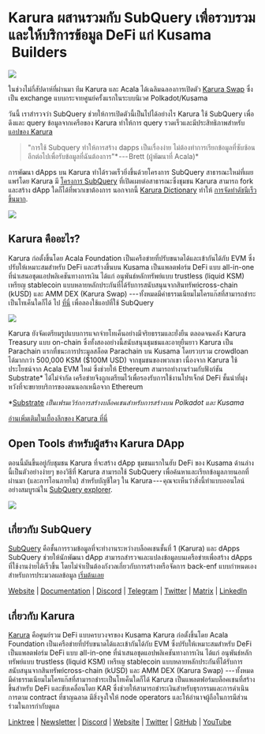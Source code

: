 # Karura ผสานรวมกับ SubQuery เพื่อรวบรวมและให้บริการข้อมูล DeFi แก่ Kusama  Builders

![](https://cdn-images-1.medium.com/max/1600/0*EBj5be1webNUchfi)

ในช่วงไม่กี่สัปดาห์ที่ผ่านมา ทีม Karura และ Acala ได้เฉลิมฉลองการเปิดตัว [Karura Swap](https://apps.karura.network/) ซึ่งเป็น exchange แบบกระจายศูนย์ครั้งแรกในระบบนิเวศ Polkadot/Kusama

วันนี้ เราสำรวจว่า SubQuery ช่วยให้การเปิดตัวนี้เป็นไปได้อย่างไร Karura ใช้ SubQuery เพื่อดึงและ query ข้อมูลจากเครือของ Karura ทำให้การ query รวดเร็วและมีประสิทธิภาพสำหรับ [แอปของ Karura](https://apps.karura.network/)

> "การใช้ Subquery ทำให้การสร้าง dapps เป็นเรื่องง่าย ไม่ต้องทำการเรียกข้อมูลที่ซับซ้อนอีกต่อไปเพื่อรับข้อมูลที่ฉันต้องการ"* --- Brett (ผู้พัฒนาที่ Acala)*

การพัฒนา dApps บน Karura ทำได้รวดเร็วยิ่งขึ้นด้วยโครงการ SubQuery สาธารณะใหม่ที่เผยแพร่โดย Karura มี [โครงการ SubQuery](https://explorer.subquery.network/subquery/AcalaNetwork/karura) ที่เปิดเผยต่อสาธารณะซึ่งชุมชน Karura สามารถ fork และสร้าง dApp ใดก็ได้ที่พวกเขาต้องการ นอกจากนี้ [Karura Dictionary](https://explorer.subquery.network/subquery/AcalaNetwork/karura-dictionary) ทำให้ [การจัดทำดัชนีเร็วขึ้นมาก](https://subquery.medium.com/subquerys-just-got-a-lot-faster-with-the-dictionary-8a7a1447574).

![](https://cdn-images-1.medium.com/max/1600/1*vvI_pI93mhe4kzSNQ2yMoQ.png)

## Karura คืออะไร?

Karura ก่อตั้งขึ้นโดย Acala Foundation เป็นเครือข่ายที่ปรับขนาดได้และเข้ากันได้กับ EVM ซึ่งปรับให้เหมาะสมสำหรับ DeFi และสร้างขึ้นบน Kusama เป็นแพลตฟอร์ม DeFi แบบ all-in-one ที่นำเสนอชุดแอปพลิเคชันทางการเงิน ได้แก่ อนุพันธ์หลักทรัพย์แบบ trustless (liquid KSM) เหรียญ stablecoin แบบหลายหลักประกันที่ได้รับการสนับสนุนจากสินทรัพย์cross-chain (kUSD) และ AMM DEX (Karura Swap) --- ทั้งหมดมีค่าธรรมเนียมไมโครแก๊สที่สามารถชำระเป็นโทเค็นใดก็ได้ ไป [ที่นี่](http://apps.karura.network) เพื่อลองใช้แอปที่ใช้ SubQuery

![](https://cdn-images-1.medium.com/max/1600/0*g174RcFJwJcw2ITS)

Karura ยังจัดเตรียมรูปแบบการแจกจ่ายโทเค็นอย่างมีจริยธรรมและยั่งยืน ตลอดจนคลัง Karura Treasury แบบ on-chain ซึ่งทั้งสองอย่างนี้สนับสนุนชุมชนและอายุยืนยาว Karura เป็น Parachain แรกที่ชนะการประมูลสล็อต Parachain บน Kusama โดยรวบรวม crowdloan ได้มากกว่า 500,000 KSM ($100M USD) จากชุมชนของพวกเขา เนื่องจาก Karura ใช้ประโยชน์จาก Acala EVM ใหม่ ซึ่งช่วยให้ Ethereum สามารถทำงานร่วมกับฟังก์ชัน Substrate* ได้ไม่จำกัด เครือข่ายจึงถูกเตรียมไว้เพื่อรองรับการใช้งานโปรเจ็กต์ DeFi ชั้นนำที่มุ่งหวังที่จะขยายบริการของตนนอกเหนือจาก Ethereum

*[Substrate](http://substrate.dev/) *เป็นเฟรมเวิร์กการสร้างบล็อคเชนสำหรับการสร้างบน Polkadot และ Kusama*

[อ่านเพิ่มเติมในเบื้องลึกของ Karura ที่นี่](https://medium.com/acalanetwork/countdown-to-karura-a-deep-dive-on-the-defi-hub-of-kusama-410066fc1e1f)

## Open Tools สำหรับผู้สร้าง Karura DApp

ตอนนี้มันขึ้นอยู่กับชุมชน Karura ที่จะสร้าง dApp ชุมชนแรกในฮับ DeFi ของ Kusama ด้านล่างนี้เป็นตัวอย่างง่ายๆ ของวิธีที่ Karura สามารถใช้ SubQuery เพื่อค้นหาและเรียกข้อมูลภายนอกที่ผ่านมา (และการโอนภายใน) สำหรับบัญชีใดๆ ใน Karura --- คุณจะเห็นว่าสิ่งนี้ทำแบบออนไลน์อย่างสมบูรณ์ใน [SubQuery explorer](https://explorer.subquery.network/subquery/AcalaNetwork/karura).

![](https://cdn-images-1.medium.com/max/1600/0*t6stH0LeQC8M5fSp)

## เกี่ยวกับ SubQuery

[SubQuery](https://subquery.network/) คือชั้นการรวมข้อมูลที่จะทำงานระหว่างบล็อคเชนชั้นที่ 1 (Karura) และ dApps SubQuery ช่วยให้นักพัฒนา dApp สามารถสำรวจและแปลงข้อมูลบนเครือข่ายเพื่อสร้าง dApps ที่ใช้งานง่ายได้เร็วขึ้น โดยไม่จำเป็นต้องกังวลเกี่ยวกับการสร้างหรือจัดการ back-enf แบบกำหนดเองสำหรับการประมวลผลข้อมูล [เริ่มต้นเลย](https://doc.subquery.network/)

[Website](https://subquery.network/) | [Documentation](https://doc.subquery.network/) | [Discord](https://discord.com/invite/78zg8aBSMG) | [Telegram](https://t.me/subquerynetwork) | [Twitter](https://twitter.com/subquerynetwork) | [Matrix](https://matrix.to/#/#subquery:matrix.org) | [LinkedIn](https://www.linkedin.com/company/subquery)

## เกี่ยวกับ Karura

[Karura](http://acala.network/karura) คือศูนย์รวม DeFi แบบครบวงจรของ Kusama Karura ก่อตั้งขึ้นโดย Acala Foundation เป็นเครือข่ายที่ปรับขนาดได้และเข้ากันได้กับ EVM ซึ่งปรับให้เหมาะสมสำหรับ DeFi เป็นแพลตฟอร์ม DeFi แบบ all-in-one ที่นำเสนอชุดแอปพลิเคชันทางการเงิน ได้แก่ อนุพันธ์หลักทรัพย์แบบ trustless (liquid KSM) เหรียญ stablecoin แบบหลายหลักประกันที่ได้รับการสนับสนุนจากสินทรัพย์cross-chain (kUSD) และ AMM DEX (Karura Swap) --- ทั้งหมดมีค่าธรรมเนียมไมโครแก๊สที่สามารถชำระเป็นโทเค็นใดก็ได้ Karura เป็นแพลตฟอร์มบล็อคเชนที่สร้างขึ้นสำหรับ DeFi และขับเคลื่อนโดย KAR ซึ่งช่วยให้สามารถชำระเงินสำหรับธุรกรรมและการดำเนินการตาม contract ที่ชาญฉลาด มีสิ่งจูงใจให้ node operators และให้อำนาจผู้ถือในการมีส่วนร่วมในการกำกับดูแล

[Linktree](http://linktr.ee/karuranetwork) | [Newsletter](https://share.hsforms.com/1X9RxkXk-R62I0VNbATaDXw4h8qc) | [Discord](https://discord.gg/vdbFVCH) | [Website](http://acala.network/karura) | [Twitter](https://twitter.com/KaruraNetwork) | [GitHub](https://github.com/AcalaNetwork/Acala) | [YouTube](http://youtube.com/c/acalanetwork)